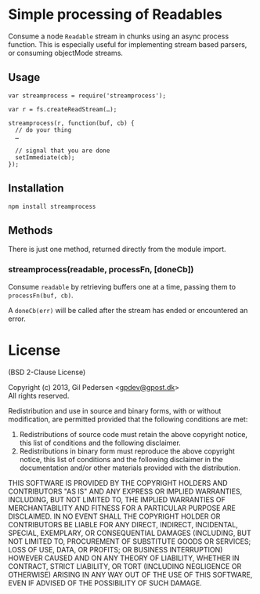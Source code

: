 # Simple processing of Readables

Consume a node `Readable` stream in chunks using an async process function. This is especially useful for implementing stream based parsers, or consuming objectMode streams.

## Usage

    var streamprocess = require('streamprocess');

    var r = fs.createReadStream(…);

    streamprocess(r, function(buf, cb) {
      // do your thing
      …

      // signal that you are done
      setImmediate(cb);
    });

## Installation

    npm install streamprocess

## Methods

There is just one method, returned directly from the module import.

### streamprocess(readable, processFn, [doneCb])

Consume `readable` by retrieving buffers one at a time, passing them to `processFn(buf, cb)`.

A `doneCb(err)` will be called after the stream has ended or encountered an error.

# License
(BSD 2-Clause License)

Copyright (c) 2013, Gil Pedersen &lt;gpdev@gpost.dk&gt;  
All rights reserved.

Redistribution and use in source and binary forms, with or without modification, are permitted provided that the following conditions are met: 

1. Redistributions of source code must retain the above copyright notice, this list of conditions and the following disclaimer. 
2. Redistributions in binary form must reproduce the above copyright notice, this list of conditions and the following disclaimer in the documentation and/or other materials provided with the distribution. 

THIS SOFTWARE IS PROVIDED BY THE COPYRIGHT HOLDERS AND CONTRIBUTORS "AS IS" AND ANY EXPRESS OR IMPLIED WARRANTIES, INCLUDING, BUT NOT LIMITED TO, THE IMPLIED WARRANTIES OF MERCHANTABILITY AND FITNESS FOR A PARTICULAR PURPOSE ARE DISCLAIMED. IN NO EVENT SHALL THE COPYRIGHT HOLDER OR CONTRIBUTORS BE LIABLE FOR ANY DIRECT, INDIRECT, INCIDENTAL, SPECIAL, EXEMPLARY, OR CONSEQUENTIAL DAMAGES (INCLUDING, BUT NOT LIMITED TO, PROCUREMENT OF SUBSTITUTE GOODS OR SERVICES; LOSS OF USE, DATA, OR PROFITS; OR BUSINESS INTERRUPTION) HOWEVER CAUSED AND ON ANY THEORY OF LIABILITY, WHETHER IN CONTRACT, STRICT LIABILITY, OR TORT (INCLUDING NEGLIGENCE OR OTHERWISE) ARISING IN ANY WAY OUT OF THE USE OF THIS SOFTWARE, EVEN IF ADVISED OF THE POSSIBILITY OF SUCH DAMAGE.
